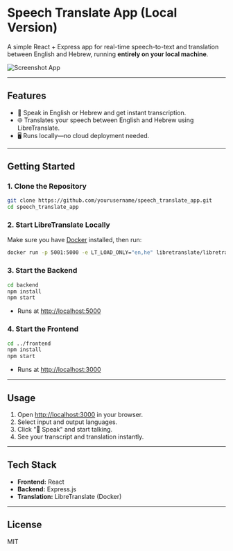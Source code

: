 # Speech Translate App (Local Version)

A simple React + Express app for real-time speech-to-text and translation between English and Hebrew, running **entirely on your local machine**.

![Screenshot App](https://github.com/user-attachments/assets/788dc725-ce77-4250-b5e7-65afeaf85389)

---

## Features

- 🎤 Speak in English or Hebrew and get instant transcription.
- 🌐 Translates your speech between English and Hebrew using LibreTranslate.
- 🖥️ Runs locally—no cloud deployment needed.

---

## Getting Started

### 1. Clone the Repository

```bash
git clone https://github.com/yourusername/speech_translate_app.git
cd speech_translate_app
```

### 2. Start LibreTranslate Locally

Make sure you have [Docker](https://www.docker.com/) installed, then run:

```bash
docker run -p 5001:5000 -e LT_LOAD_ONLY="en,he" libretranslate/libretranslate
```

### 3. Start the Backend

```bash
cd backend
npm install
npm start
```
- Runs at [http://localhost:5000](http://localhost:5000)

### 4. Start the Frontend

```bash
cd ../frontend
npm install
npm start
```
- Runs at [http://localhost:3000](http://localhost:3000)

---

## Usage

1. Open [http://localhost:3000](http://localhost:3000) in your browser.
2. Select input and output languages.
3. Click "🎤 Speak" and start talking.
4. See your transcript and translation instantly.

---

## Tech Stack

- **Frontend:** React
- **Backend:** Express.js
- **Translation:** LibreTranslate (Docker)

---

## License

MIT
